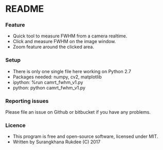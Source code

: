 # README #

### Feature ###

* Quick tool to measure FWHM from a camera realtime.
* Click and measure FWHM on the image window.
* Zoom feature around the clicked area.

### Setup ###

* There is only one single file here working on Python 2.7
* Packages needed: numpy, cv2, matplotlib
* ipython: %run camrt_fwhm_v1.py
* python: python camrt_fwhm_v1.py

### Reporting issues ###

Please file an issue on Github or bitbucket if you have any problems.

### Licence ###

* This program is free and open-source software, 
licensed under MIT.
* Written by Surangkhana Rukdee (C) 2017